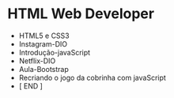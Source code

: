 # HTML Web Developer

- HTML5 e CSS3
- Instagram-DIO
- Introdução-javaScript
- Netflix-DIO
- Aula-Bootstrap
- Recriando o jogo da cobrinha com javaScript
- [ END ]

